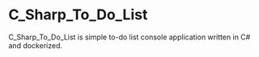 # C_Sharp_To_Do_List

C_Sharp_To_Do_List is simple to-do list console application written in C# and dockerized.
